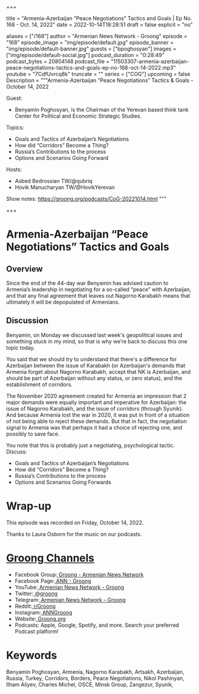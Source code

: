 
+++

title = "Armenia-Azerbaijan “Peace Negotiations” Tactics and Goals | Ep No. 168 - Oct. 14, 2022"
date = 2022-10-14T18:28:51
draft = false
explicit = "no"

aliases = ["/168"]
author = "Armenian News Network - Groong"
episode = "168"
episode_image = "img/episode/default.jpg"
episode_banner = "img/episode/default-banner.jpg"
guests = ["bpoghosyan"]
images = ["img/episode/default-social.jpg"]
podcast_duration = "0:28:49"
podcast_bytes = 20804148
podcast_file = "11503307-armenia-azerbaijan-peace-negotiations-tactics-and-goals-ep-no-168-oct-14-2022.mp3"
youtube = "7CdfUvrcq8k"
truncate = ""
series = ["COG"]
upcoming = false
Description = """Armenia-Azerbaijan “Peace Negotiations” Tactics & Goals - October 14, 2022

Guest: 
* Benyamin Poghosyan, is the Chairman of the Yerevan based think tank Center for Political and Economic Strategic Studies.

Topics:
* Goals and Tactics of Azerbaijan’s Negotiations
* How did “Corridors” Become a Thing?
* Russia’s Contributions to the process
* Options and Scenarios Going Forward

Hosts:
* Asbed Bedrossian TW/@qubriq
* Hovik Manucharyan TW/@HovikYerevan

Show notes: https://groong.org/podcasts/CoG-20221014.html
"""

+++

# Armenia-Azerbaijan “Peace Negotiations” Tactics and Goals


## Overview

Since the end of the 44-day war Benyamin has advised caution to Armenia’s leadership in negotiating for a so-called “peace” with Azerbaijan, and that any final agreement that leaves out Nagorno Karabakh means that ultimately it will be depopulated of Armenians.


## Discussion

Benyamin, on Monday we discussed last week's geopolitical issues and something stuck in my mind, so that is why we’re back to discuss this one topic today.

You said that we should try to understand that there's a difference for Azerbaijan between the issue of Karabakh (or Azerbaijan's demands that Armenia forget about Nagorno Karabakh, accept that NK is Azerbaijan, and should be part of Azerbaijan without any status, or zero status), and the establishment of corridors.

The November 2020 agreement created for Armenia an impression that 2 major demands were equally important and imperative for Azerbaijan: the issue of Nagorno Karabakh, and the issue of corridors (through Syunik). And because Armenia lost the war in 2020, it was put in front of a situation of not being able to reject these demands. But that in fact, the negotiation signal to Armenia was that perhaps it had a choice of rejecting one, and possibly to save face.

You note that this is probably just a negotiating, psychological tactic. Discuss:

* Goals and Tactics of Azerbaijan’s Negotiations
* How did “Corridors” Become a Thing?
* Russia’s Contributions to the process
* Options and Scenarios Going Forwards


# Wrap-up

This episode was recorded on Friday, October 14, 2022.

Thanks to Laura Osborn for the music on our podcasts.

 
# [Groong Channels](https://linktr.ee/groong)


* Facebook Group:[ Groong - Armenian News Network](https://facebook.com/groups/groong/)
* Facebook Page:[ ANN - Groong](https://facebook.com/groong.org/)
* YouTube:[ Armenian News Network - Groong](https://www.youtube.com/c/Groong/videos/)
* Twitter:[ @groong](https://twitter.com/groong)
* Telegram:[ Armenian News Network - Groong](https://t.me/anngroong)
* Reddit:[ r/Groong](https://www.reddit.com/r/Groong/)
* Instagram:[ ANNGroong](https://www.instagram.com/anngroong/)
* Website:[ Groong.org](https://groong.org/)
* Podcasts: Apple, Google, Spotify, and more. Search your preferred Podcast platform!


# Keywords

Benyamin Poghosyan, Armenia, Nagorno Karabakh, Artsakh, Azerbaijan, Russia, Turkey, Corridors, Borders, Peace Negotiations, Nikol Pashinyan, Ilham Aliyev, Charles Michel, OSCE, Minsk Group, Zangezur, Syunik, 
